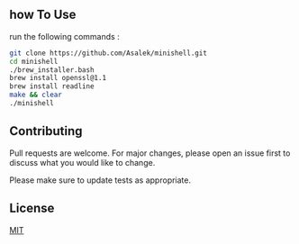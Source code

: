 

## how To Use

run the following commands :

```bash
git clone https://github.com/Asalek/minishell.git
cd minishell
./brew_installer.bash
brew install openssl@1.1
brew install readline
make && clear
./minishell
```

## Contributing
Pull requests are welcome. For major changes, please open an issue first to discuss what you would like to change.

Please make sure to update tests as appropriate.

## License
[MIT](https://choosealicense.com/licenses/mit/)